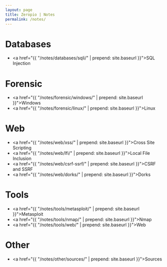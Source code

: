 ```yaml
---
layout: page
title: Zeropio | Notes
permalink: /notes/
---
```


# [](#header-4)Databases

- <a href="{{ "/notes/databases/sqli/" | prepend: site.baseurl }}">SQL Injection</a>

# [](#header-4)Forensic

- <a href="{{ "/notes/forensic/windows/" | prepend: site.baseurl }}">Windows</a>
- <a href="{{ "/notes/forensic/linux/" | prepend: site.baseurl }}">Linux</a>

# [](#header-4)Web

- <a href="{{ "/notes/web/xss/" | prepend: site.baseurl }}">Cross Site Scripting</a>
- <a href="{{ "/notes/web/lfi/" | prepend: site.baseurl }}">Local File Inclusion</a>
- <a href="{{ "/notes/web/csrf-ssrf/" | prepend: site.baseurl }}">CSRF and SSRF</a>
- <a href="{{ "/notes/web/dorks/" | prepend: site.baseurl }}">Dorks</a>

# [](#header-4)Tools

- <a href="{{ "/notes/tools/metasploit/" | prepend: site.baseurl }}">Metasploit</a>
- <a href="{{ "/notes/tools/nmap/" | prepend: site.baseurl }}">Nmap</a>
- <a href="{{ "/notes/tools/web/" | prepend: site.baseurl }}">Web</a>

# [](#header-4)Other

- <a href="{{ "/notes/other/sources/" | prepend: site.baseurl }}">Sources</a>


